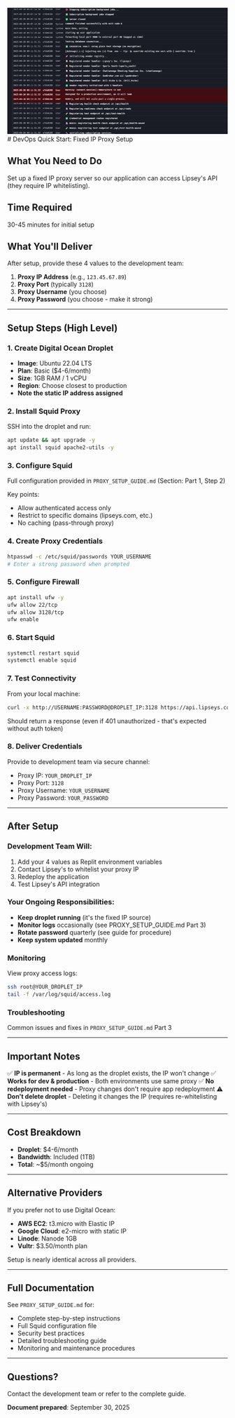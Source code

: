 ![image](image.png)# DevOps Quick Start: Fixed IP Proxy Setup

## What You Need to Do

Set up a fixed IP proxy server so our application can access Lipsey's API (they require IP whitelisting).

## Time Required
30-45 minutes for initial setup

## What You'll Deliver
After setup, provide these 4 values to the development team:
1. **Proxy IP Address** (e.g., `123.45.67.89`)
2. **Proxy Port** (typically `3128`)
3. **Proxy Username** (you choose)
4. **Proxy Password** (you choose - make it strong)

---

## Setup Steps (High Level)

### 1. Create Digital Ocean Droplet
- **Image**: Ubuntu 22.04 LTS
- **Plan**: Basic ($4-6/month)
- **Size**: 1GB RAM / 1 vCPU
- **Region**: Choose closest to production
- **Note the static IP address assigned**

### 2. Install Squid Proxy
SSH into the droplet and run:
```bash
apt update && apt upgrade -y
apt install squid apache2-utils -y
```

### 3. Configure Squid
Full configuration provided in `PROXY_SETUP_GUIDE.md` (Section: Part 1, Step 2)

Key points:
- Allow authenticated access only
- Restrict to specific domains (lipseys.com, etc.)
- No caching (pass-through proxy)

### 4. Create Proxy Credentials
```bash
htpasswd -c /etc/squid/passwords YOUR_USERNAME
# Enter a strong password when prompted
```

### 5. Configure Firewall
```bash
apt install ufw -y
ufw allow 22/tcp
ufw allow 3128/tcp
ufw enable
```

### 6. Start Squid
```bash
systemctl restart squid
systemctl enable squid
```

### 7. Test Connectivity
From your local machine:
```bash
curl -x http://USERNAME:PASSWORD@DROPLET_IP:3128 https://api.lipseys.com
```

Should return a response (even if 401 unauthorized - that's expected without auth token)

### 8. Deliver Credentials
Provide to development team via secure channel:
- Proxy IP: `YOUR_DROPLET_IP`
- Proxy Port: `3128`
- Proxy Username: `YOUR_USERNAME`
- Proxy Password: `YOUR_PASSWORD`

---

## After Setup

### Development Team Will:
1. Add your 4 values as Replit environment variables
2. Contact Lipsey's to whitelist your proxy IP
3. Redeploy the application
4. Test Lipsey's API integration

### Your Ongoing Responsibilities:
- **Keep droplet running** (it's the fixed IP source)
- **Monitor logs** occasionally (see PROXY_SETUP_GUIDE.md Part 3)
- **Rotate password** quarterly (see guide for procedure)
- **Keep system updated** monthly

### Monitoring
View proxy access logs:
```bash
ssh root@YOUR_DROPLET_IP
tail -f /var/log/squid/access.log
```

### Troubleshooting
Common issues and fixes in `PROXY_SETUP_GUIDE.md` Part 3

---

## Important Notes

✅ **IP is permanent** - As long as the droplet exists, the IP won't change
✅ **Works for dev & production** - Both environments use same proxy
✅ **No redeployment needed** - Proxy changes don't require app redeployment
⚠️ **Don't delete droplet** - Deleting it changes the IP (requires re-whitelisting with Lipsey's)

---

## Cost Breakdown
- **Droplet**: $4-6/month
- **Bandwidth**: Included (1TB)
- **Total**: ~$5/month ongoing

---

## Alternative Providers
If you prefer not to use Digital Ocean:
- **AWS EC2**: t3.micro with Elastic IP
- **Google Cloud**: e2-micro with static IP  
- **Linode**: Nanode 1GB
- **Vultr**: $3.50/month plan

Setup is nearly identical across all providers.

---

## Full Documentation
See `PROXY_SETUP_GUIDE.md` for:
- Complete step-by-step instructions
- Full Squid configuration file
- Security best practices
- Detailed troubleshooting guide
- Monitoring and maintenance procedures

---

## Questions?
Contact the development team or refer to the complete guide.

**Document prepared**: September 30, 2025

